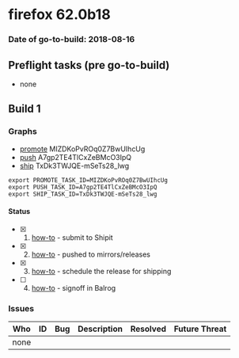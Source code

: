 # firefox 62.0b18

### Date of go-to-build: 2018-08-16

## Preflight tasks (pre go-to-build)
- none

## Build 1  

### Graphs
* [promote](https://tools.taskcluster.net/push-inspector/#/MIZDKoPvROq0Z7BwUIhcUg) MIZDKoPvROq0Z7BwUIhcUg
* [push](https://tools.taskcluster.net/push-inspector/#/A7gp2TE4TlCxZeBMcO3IpQ) A7gp2TE4TlCxZeBMcO3IpQ
* [ship](https://tools.taskcluster.net/push-inspector/#/TxDk3TWJQE-mSeTs28_lwg) TxDk3TWJQE-mSeTs28_lwg
```
export PROMOTE_TASK_ID=MIZDKoPvROq0Z7BwUIhcUg
export PUSH_TASK_ID=A7gp2TE4TlCxZeBMcO3IpQ
export SHIP_TASK_ID=TxDk3TWJQE-mSeTs28_lwg
```


#### Status
- [x] 1.  [how-to](https://wiki.mozilla.org/Release:Release_Automation_on_Mercurial:Starting_a_Release#Submit_to_Ship_It)  - submit to Shipit
- [x] 2.  [how-to](https://github.com/mozilla-releng/releasewarrior-2.0/blob/master/docs/release-promotion/desktop/howto.md#push-artifacts-to-releases-directory)  - pushed to mirrors/releases
- [x] 3.  [how-to](https://github.com/mozilla-releng/releasewarrior-2.0/blob/master/docs/release-promotion/desktop/howto.md#ship-the-release)  - schedule the release for shipping
- [ ] 4.  [how-to](https://github.com/mozilla-releng/releasewarrior-2.0/blob/master/docs/release-promotion/desktop/howto.md#obtain-sign-offs-for-changes)  - signoff in Balrog

### Issues
| Who                 | ID               | Bug                                                                 | Description                | Resolved                | Future Threat                |
| ------------------- | ---------------- | ------------------------------------------------------------------- | -------------------------- | ----------------------- | ---------------------------- |
| none | | | | | |

